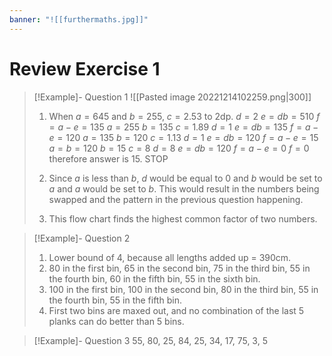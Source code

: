 ```yaml
---
banner: "![[furthermaths.jpg]]"
---
```

# Review Exercise 1

> [!Example]- Question 1
> ![[Pasted image 20221214102259.png|300]]
> 1. When $a=645$ and $b=255$, $c=2.53$ to 2dp.
>     $d=2$
>     $e=db=510$
>     $f=a-e=135$
>     $a=255$
>     $b=135$
>     $c=1.89$
>     $d=1$
>     $e=db=135$
>     $f=a-e=120$
>     $a=135$
>     $b=120$
>     $c=1.13$
>     $d=1$
>     $e=db=120$
>     $f=a-e=15$
>     $a=b=120$
>     $b=15$
>     $c=8$
>     $d=8$
>     $e=db=120$
>     $f=a-e=0$
>     $f=0$ therefore answer is $15$.
>     STOP
>
>2. Since $a$ is less than $b$, $d$ would be equal to 0 and $b$ would be set to $a$ and $a$ would be set to $b$.
>   This would result in the numbers being swapped and the pattern in the previous question happening.
>   
>   3. This flow chart finds the highest common factor of two numbers.

> [!Example]- Question 2
> 1. Lower bound of 4, because all lengths added up = 390cm.
> 2. 80 in the first bin, 65 in the second bin, 75 in the third bin, 55 in the fourth bin, 60 in the fifth bin, 55 in the sixth bin.
> 3. 100 in the first bin, 100 in the second bin, 80 in the third bin, 55 in the fourth bin, 55 in the fifth bin.
> 4. First two bins are maxed out, and no combination of the last 5 planks can do better than 5 bins.

> [!Example]- Question 3
> 55, 80, 25, 84, 25, 34, 17, 75, 3, 5